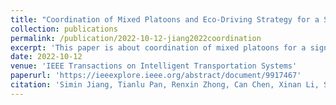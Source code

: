 ```yaml
---
title: "Coordination of Mixed Platoons and Eco-Driving Strategy for a Signal-Free Intersection"
collection: publications
permalink: /publication/2022-10-12-jiang2022coordination
excerpt: 'This paper is about coordination of mixed platoons for a signal-free intersection.'
date: 2022-10-12
venue: 'IEEE Transactions on Intelligent Transportation Systems'
paperurl: 'https://ieeexplore.ieee.org/abstract/document/9917467'
citation: 'Simin Jiang, Tianlu Pan, Renxin Zhong, Can Chen, Xinan Li, Shimin Wang (2022). &quot;Coordination of Mixed Platoons and Eco-Driving Strategy for a Signal-Free Intersection.&quot; <i>IEEE Transactions on Intelligent Transportation Systems</i>. 24(6): 6597-6613.'
---
```

